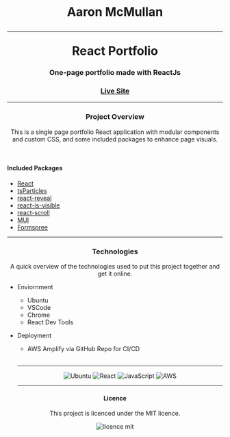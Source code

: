 <div align="center">
  <h1>Aaron McMullan<br><hr>React Portfolio</h1>
  <h3>One-page portfolio made with ReactJs</h3>
  <h3><a href="https://master.d24g4wfaq2cjgm.amplifyapp.com/" target="_blank">Live Site</a></h3>
  <hr>
</div>

<div align="center">
<h3>Project Overview</h3>
<p>This is a single page portfolio React application with modular components and custom CSS, and some included packages to enhance page visuals. </p>
</div>

<br>
<h4>Included Packages</h4>

- [React](https://reactjs.org/)
- [tsParticles](https://particles.js.org/)
- [react-reveal](https://github.com/rnosov/react-reveal)
- [react-is-visible](https://github.com/lessp/react-is-visible)
- [react-scroll](https://github.com/fisshy/react-scroll)
- [MUI](https://mui.com/)
- [Formspree](https://formspree.io/)

<hr>
<div align="center">
<h3>Technologies</h3>
<p>A quick overview of the technologies used to put this project together and get it online.</p>

</div>

- Enviornment
  - Ubuntu
  - VSCode
  - Chrome
  - React Dev Tools
    <br>
- Deployment

  - AWS Amplify via GitHub Repo for CI/CD
  <br>
  <hr>
  <p align="center">
  <img alt="Ubuntu" src ="https://camo.githubusercontent.com/d6de31463470dd4540e7ece7849e6d38d423825f113ea4ae639f4dcfd0392d82/68747470733a2f2f696d672e736869656c64732e696f2f62616467652f5562756e74752d4539353432303f7374796c653d666f722d7468652d6261646765266c6f676f3d7562756e7475266c6f676f436f6c6f723d7768697465"/>
  <img alt="React" src="https://img.shields.io/badge/react.js-%2343853D.svg?&style=for-the-badge&logo=react&logoColor=white&color=blue"/>
  <img alt="JavaScript" src="https://img.shields.io/badge/javascript-%2343853D.svg?&style=for-the-badge&logo=javascript&logoColor=yellow&color=inactive"/>
  <img alt="AWS" src="https://camo.githubusercontent.com/0f9a0171a13165ad40c3a4ada30160e2a307d3c8f284b9dfb9d9ac8ebf9b7f1c/68747470733a2f2f696d672e736869656c64732e696f2f62616467652f4157532d2532333243353236332e7376673f267374796c653d666f722d7468652d6261646765266c6f676f3d616d617a6f6e2d617773266c6f676f436f6c6f723d7768697465"/>
  </p>
  <hr>

<div align="center">
<h4 >Licence</h4>
<p >This project is licenced under the MIT licence.</p>

<img  alt="licence mit" src="https://img.shields.io/badge/Licence-MIT-green?&style=for-the-badge" />
</div>

